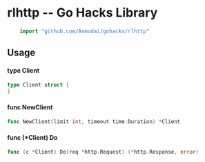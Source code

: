 <!-- -*- Mode: gfm; auto-fill: t; fill-column: 78; -*- -->

# rlhttp -- Go Hacks Library

```go
    import "github.com/Asmodai/gohacks/rlhttp"
```

## Usage

#### type Client

```go
type Client struct {
}
```


#### func  NewClient

```go
func NewClient(limit int, timeout time.Duration) *Client
```

#### func (*Client) Do

```go
func (c *Client) Do(req *http.Request) (*http.Response, error)
```
